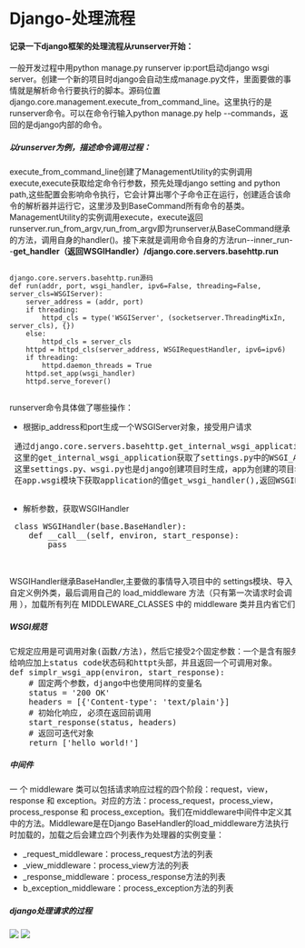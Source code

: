 # Django-处理流程
#### 记录一下django框架的处理流程从runserver开始：
一般开发过程中用python manage.py runserver ip:port启动django wsgi server。创建一个新的项目时django会自动生成manage.py文件，里面要做的事情就是解析命令行要执行的脚本。源码位置django.core.management.execute_from_command_line。这里执行的是runserver命令。可以在命令行输入python manage.py help --commands，返回的是django内部的命令。
##### 以runserver为例，描述命令调用过程：
execute_from_command_line创建了ManagementUtility的实例调用execute,execute获取给定命令行参数，预先处理django setting and python path,这些配置会影响命令执行，它会计算出哪个子命令正在运行，创建适合该命令的解析器并运行它，这里涉及到BaseCommand所有命令的基类。ManagementUtility的实例调用execute，execute返回runserver.run_from_argv,run_from_argv即为runserver从BaseCommand继承的方法，调用自身的handler()。接下来就是调用命令自身的方法run--inner_run--<b>get_handler（返回WSGIHandler）/django.core.servers.basehttp.run</b>

<pre><code>
django.core.servers.basehttp.run源码
def run(addr, port, wsgi_handler, ipv6=False, threading=False, server_cls=WSGIServer):
    server_address = (addr, port)
    if threading:
        httpd_cls = type('WSGIServer', (socketserver.ThreadingMixIn, server_cls), {})
    else:
        httpd_cls = server_cls
    httpd = httpd_cls(server_address, WSGIRequestHandler, ipv6=ipv6)
    if threading:
        httpd.daemon_threads = True
    httpd.set_app(wsgi_handler)
    httpd.serve_forever()
 </code></pre>
 
runserver命令具体做了哪些操作：
 - 根据ip_address和port生成一个WSGIServer对象，接受用户请求
 <pre>
 通过django.core.servers.basehttp.get_internal_wsgi_application获取wsgi_handler,
 这里的get_internal_wsgi_application获取了settings.py中的WSGI_APPLICATION的值app.wsgi.application。
 这里settings.py、wsgi.py也是django创建项目时生成，app为创建的项目名称。
 在app.wsgi模块下获取application的值get_wsgi_handler(),返回WSGIHandler
 </pre>
 - 解析参数，获取WSGIHandler
 <pre>
 class WSGIHandler(base.BaseHandler):
    def __call__(self, environ, start_response):
	    pass

 </pre>
 WSGIHandler继承BaseHandler,主要做的事情导入项目中的 settings模块、导入 自定义例外类，最后调用自己的 load_middleware 方法（只有第一次请求时会调用 ），加载所有列在 MIDDLEWARE_CLASSES 中的 middleware 类并且内省它们
##### WSGI规范
<pre>
它规定应用是可调用对象(函数/方法)，然后它接受2个固定参数：一个是含有服务器端的环境变量，另一个是可调用对象，这个对象用来初始化响应，
给响应加上status code状态码和httpt头部，并且返回一个可调用对象。
def simplr_wsgi_app(environ, start_response):
	# 固定两个参数，django中也使用同样的变量名
	status = '200 OK'
	headers = [{'Content-type': 'text/plain'}]
	# 初始化响应, 必须在返回前调用
	start_response(status, headers)
	# 返回可迭代对象
	return ['hello world!']
</pre>

##### 中间件
一 个 middleware 类可以包括请求响应过程的四个阶段：request，view，response 和 exception。对应的方法：process_request，process_view， process_response 和 process_exception。我们在middleware中间件中定义其中的方法。Middleware是在Django BaseHandler的load_middleware方法执行时加载的，加载之后会建立四个列表作为处理器的实例变量：

  -  _request_middleware：process_request方法的列表
  -  _view_middleware：process_view方法的列表
  -  _response_middleware：process_response方法的列表
  -  b_exception_middleware：process_exception方法的列表
##### django处理请求的过程
<img src='django-request'/>
<img src='djangp request'/>
